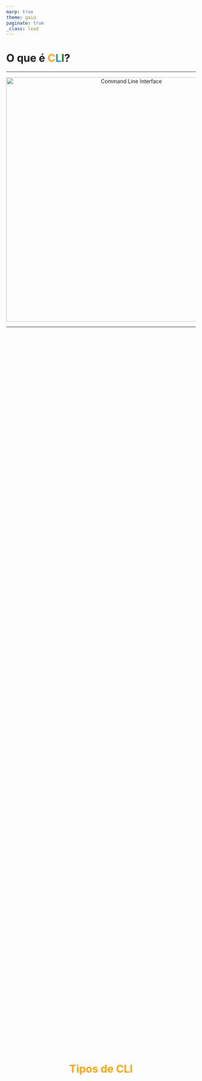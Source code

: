 ```yaml
---
marp: true
theme: gaia
paginate: true
_class: lead
---
```

# O que é <span style="color: orange">C</span><span style="color: rgb(0, 151, 205)">L</span><span style="color: green">I</span>?

---


<center><img src="https://github.com/dcTeam23/fundamentos/assets/135337339/f7f532dd-8b00-4962-940a-eaf52a994e23" alt="Command Line Interface" width="650px"></center>

---

<style>
.slide-content {
  display: flex;
  justify-content: center;
  align-items: center;
  height: 100%;
}
</style>

<div class="slide-content">
  <h1><span style="color:orange">Tipos de CLI</span>
</h1>
</div>

---
# <center><span style="color:orange">Tipos de CLI</span></center>
#### Existem vários tipos de interfaces de linha de comando. Os dois mais populares são **DOS** *(Disk Operating Systems)* para Windows e o **Shell Bash** para Linux e MacOS.

#### Cada CLI usa sua própria sintaxe de comando, mas todas funcionam de maneira semelhante. Inclusive, alguns comandos são idênticos entre o **DOS** e o **Shell Bash**.
---
# <center><span style="color:orange">Tipos de CLI</span></center>

#### Abaixo estão alguns exemplos de prompts de comando para diferentes interfaces de linha de comando, com a pasta raiz (root) como o diretório atual.

- Windows (DOS): **C: >**
- OS X (bash shell): : my-mac: / me $
- Linux (bash shell): [root @ myserver /] #

---
# <span style="color:#0198cc">Para que serve uma CLI?</span>

#### Uma Interface de Linha de Comando pode ter vários benefícios dependendo do profissional que a utiliza. Para começar vamos avaliar os usos e vantagens da CLI para administradores de sistemas e desenvolvedores de software.

---
# <span style="color:#0198cc">Do ponto de vista dos administradores de sistemas</span>
#### A maioria das pessoas prefere uma interface de usuário gráfica a uma de linha de comando. No entanto, algumas operações podem ser concluídas mais rapidamente usando um teclado em vez de um mouse. 

#### Portanto, as CLIs são frequentemente usadas por administradores de sistemas para tarefas comuns.

---
# <span style="color:#0198cc">Do ponto de vista dos administradores de sistemas</span>
##### Outro uso importante é que uma configuração pode ser alterada remotamente apenas executando alguns comandos no computador. Em outras palavras, sem a necessidade de estar fisicamente presente no mesmo local desse computador e fazer essa tarefa manualmente.

##### O uso da CLI reduz muito tempo e esforços dos administradores de sistema. Além disso, também garante que o risco de segurança possa ser rastreado e evitado mesmo em grandes estruturas organizacionais (e com o mínimo de trabalho humano!).
---
# <span style="color:green">Do ponto de vista dos desenvolvedores</span>
#### Os desenvolvedores também usam ferramentas CLI para seu trabalho diário de forma frequente.

#### Sabemos que um programador trabalha com muitos aplicativos ao mesmo tempo. Por isso, a  maneira ideal para **ele abrir um aplicativo ou caminho em seu(s) computador(es)** é por meio de linhas de comando na CLI.
---
# <span style="color:green">Do ponto de vista dos desenvolvedores</span>
##### Outro uso importante para programadores é ao **escrever o código do aplicativo que estão desenvolvendo.** Na maioria das vezes, os programadores são obrigados a **adicionar referências a certas bibliotecas de terceiros** ao seu aplicativo para interagir com o mundo externo, que pode incluir uma impressora conectada ao mesmo computador, um banco de dados onde os dados do aplicativo são armazenados ou até mesmo um servidor de arquivos que está localizado em qualquer lugar do mundo e possui alguns arquivos que são usados ​​pelo aplicativo.

---
# <span style="color:black">Conclusão</span>
###### Embora a interface do usuário em sistemas operacionais tenha percorrido um longo caminho de CLI para GUI, é necessário ver que a CLI ainda encontra muito uso e aplicações, principalmente na área de TI.

###### Uma CLI pode economizar parte do seu tempo se você estiver fazendo alguma tarefa repetida com a GUI.

###### No geral, uma CLI exige que você se lembre de alguns comandos e pode ser um pouco confusa no início.

###### Mas se você for paciente e interessado o suficiente, este tipo de ferramenta ainda pode fazer maravilhas e ajudá-lo a economizar um tempo precioso. Além de fornecer alta confiabilidade para executar algumas tarefas críticas.



